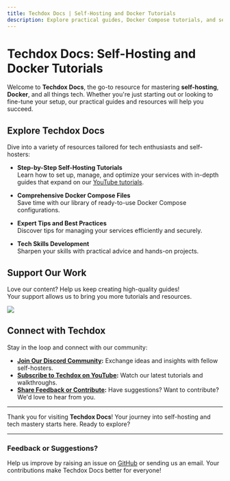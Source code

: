 ```yaml
---
title: Techdox Docs | Self-Hosting and Docker Tutorials
description: Explore practical guides, Docker Compose tutorials, and self-hosting resources to complement the Techdox YouTube channel. Your ultimate hub for tech enthusiasts.
---
```


# Techdox Docs: Self-Hosting and Docker Tutorials

Welcome to **Techdox Docs**, the go-to resource for mastering **self-hosting**, **Docker**, and all things tech. Whether you're just starting out or looking to fine-tune your setup, our practical guides and resources will help you succeed.

## Explore Techdox Docs

Dive into a variety of resources tailored for tech enthusiasts and self-hosters:

- **Step-by-Step Self-Hosting Tutorials**  
  Learn how to set up, manage, and optimize your services with in-depth guides that expand on our [YouTube tutorials](https://www.youtube.com/@techdox).

- **Comprehensive Docker Compose Files**  
  Save time with our library of ready-to-use Docker Compose configurations.

- **Expert Tips and Best Practices**  
  Discover tips for managing your services efficiently and securely.

- **Tech Skills Development**  
  Sharpen your skills with practical advice and hands-on projects.

## Support Our Work

Love our content? Help us keep creating high-quality guides!  
Your support allows us to bring you more tutorials and resources. 

<a href="https://www.buymeacoffee.com/techdox"><img src="https://img.buymeacoffee.com/button-api/?text=Buy me a cup of tea&emoji=🍵&slug=techdox&button_colour=FFDD00&font_colour=000000&font_family=Cookie&outline_colour=000000&coffee_colour=ffffff" /></a>

## Connect with Techdox

Stay in the loop and connect with our community:

- **[Join Our Discord Community](http://discord.com/invite/8mX2KRxDw8):** Exchange ideas and insights with fellow self-hosters.
- **[Subscribe to Techdox on YouTube](https://www.youtube.com/@techdox):** Watch our latest tutorials and walkthroughs.
- **[Share Feedback or Contribute](mailto:admin@techdox.nz):** Have suggestions? Want to contribute? We'd love to hear from you.

---

Thank you for visiting **Techdox Docs**! Your journey into self-hosting and tech mastery starts here. Ready to explore?

---

### Feedback or Suggestions?
Help us improve by raising an issue on [GitHub](https://github.com/Techdox/techdox-docs) or sending us an email. Your contributions make Techdox Docs better for everyone!